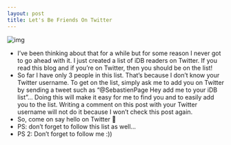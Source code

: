 ```yaml
---
layout: post
title: Let's Be Friends On Twitter
---
```

![img](http://media.idownloadblog.com/wp-content/uploads/2010/09/twitter-bird.jpg)
* I’ve been thinking about that for a while but for some reason I never got to go ahead with it. I just created a list of iDB readers on Twitter. If you read this blog and if you’re on Twitter, then you should be on the list!
* So far I have only 3 people in this list. That’s because I don’t know your Twitter username. To get on the list, simply ask me to add you on Twitter by sending a tweet such as “@SebastienPage Hey add me to your iDB list”… Doing this will make it easy for me to find you and to easily add you to the list. Writing a comment on this post with your Twitter username will not do it because I won’t check this post again.
* So, come on say hello on Twitter 🙂
* PS: don’t forget to follow this list as well…
* PS 2: Don’t forget to follow me :))

